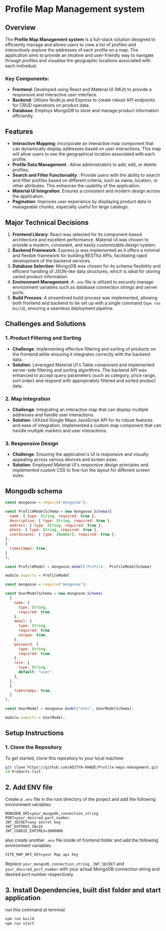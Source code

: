 # Profile Map Management system

## Overview

The **Profile Map Management system** is a full-stack solution designed to efficiently manage and allows users to view a list of profiles and interactively explore the addresses of each profile on a map. The application aims to provide an intuitive and user-friendly way to navigate through profiles and visualise the geographic locations associated with each individual.

### Key Components:
- **Frontend**: Developed using React and Material UI (MUI) to provide a responsive and interactive user interface.
- **Backend**: Utilizes Node.js and Express to create robust API endpoints for CRUD operations on product data.
- **Database**: Employs MongoDB to store and manage product information efficiently.

## Features
- **Interactive Mapping**: Incorporate an interactive map component that can dynamically display addresses based on user interactions. This map will allow users to see the geographical location associated with each profile.
- **Profile Data Management** : Allow administrators to add, edit, or delete
profiles.
- **Search and Filter Functionality** : Provide users with the ability to search and
filter profiles based on different criteria, such as name, location, or other
attributes. This enhances the usability of the application.
- **Material UI Integration**: Ensures a consistent and modern design across the application.
- **Pagination**: Improves user experience by displaying product data in manageable chunks, especially useful for large catalogs.

## Major Technical Decisions

1. **Frontend Library**: React was selected for its component-based architecture and excellent performance. Material UI was chosen to provide a modern, consistent, and easily customizable design system.
2. **Backend Framework**: Express.js was implemented as it offers a minimal and flexible framework for building RESTful APIs, facilitating rapid development of the backend services.
3. **Database Selection**: MongoDB was chosen for its schema flexibility and efficient handling of JSON-like data structures, which is ideal for storing varied product information.
4. **Environment Management**: A `.env` file is utilized to securely manage environment variables such as database connection strings and server ports.
5. **Build Process**: A streamlined build process was implemented, allowing both frontend and backend to be set up with a single command (`npm run build`), ensuring a seamless deployment pipeline.

## Challenges and Solutions

### 1. Product Filtering and Sorting
- **Challenge**: Implementing effective filtering and sorting of products on the frontend while ensuring it integrates correctly with the backend data.
- **Solution**: Leveraged Material UI's Table component and implemented server-side filtering and sorting algorithms. The backend API was enhanced to accept query parameters (such as category, price range, sort order) and respond with appropriately filtered and sorted product data.
### 2. Map Integration
- **Challenge**: Integrating an interactive map that can display multiple addresses and handle user interactions.
- **Solution**: Utilized Google Maps JavaScript API for its robust features and ease of integration. Implemented a custom map component that can handle multiple markers and user interactions.
### 3. Responsive Design
- **Challenge**: Ensuring the application's UI is responsive and visually appealing across various devices and screen sizes.
- **Solution**: Employed Material UI's responsive design principles and implemented custom CSS to fine-tun the layout for different screen sizes.


## Mongodb schema
```javascript
const mongoose = require('mongoose');

const ProfileModelSchema = new mongoose.Schema({
  name: { type: String, required: true },
  description: { type: String, required: true },
  address: { type: String, required: true },
  photo: { type: String, required: true },
  coordinates: { type: [Number], required: true },
},
{
  timestamps: true,
}
);

const ProfileModel = mongoose.model('Profile', ProfileModelSchema)

module.exports = ProfileModel

```

```javascript
const mongoose = require("mongoose");

const UserModelSchema = new mongoose.Schema(
  {
    name: {
      type: String,
      required: true,
    },
    email: {
      type: String,
      required: true,
      unique: true,
    },
    password: {
      type: String,
      required: true,
    },
    role: {
      type: String,
      default: "user",
    },
  },
  {
    timestamps: true,
  }
);

const UserModel = mongoose.model("User", UserModelSchema);

module.exports = UserModel;

```



## Setup Instructions

### 1. Clone the Repository

To get started, clone this repository to your local machine:

```bash
git clone https://github.com/ADITYA-KHADE/Profile-maps-management.git
cd Products-list
```

## 2. Add ENV file 

Create a `.env` file in the root directory of the project and  add the following environment variables:

```plaintext
MONGODB_URI=your_mongodb_connection_string
PORT=your_desired_port_number
JWT_SECRET=any secret key
JWT_EXPIRES_IN=1h
JWT_COOKIE_EXPIRES=3600000

```

also create another `.env` file inside of frontend folder and add the following environment variables:

```plaintext
VITE_MAP_API_KEY=your Map api key

```

Replace `your_mongodb_connection_string` , `JWT_SECRET` and `your_desired_port_number` with your actual MongoDB connection string and desired port number respectively.

## 3. Install Dependencies, built dist folder and start application

run this command at terminal

```bash
npm run build
npm run start
```
